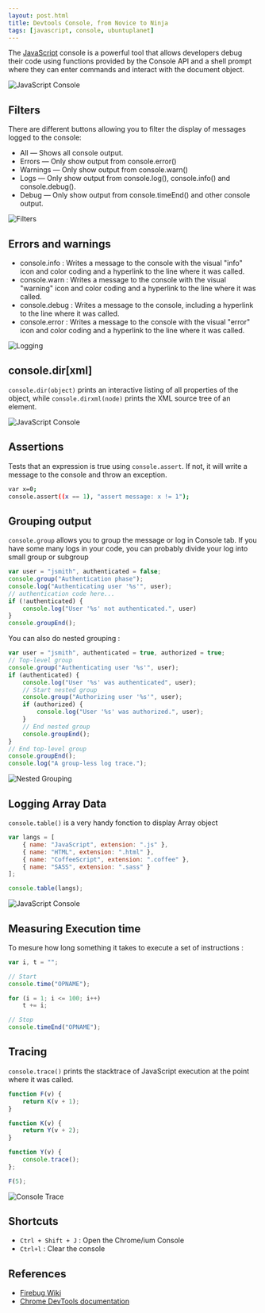 ```yaml
---
layout: post.html
title: Devtools Console, from Novice to Ninja
tags: [javascript, console, ubuntuplanet]
---
```

The [JavaScript][0] console is a powerful tool that allows developers debug their code using functions provided by the Console API and a shell prompt where they can enter commands and interact with the document object.

![JavaScript Console](/assets/posts/jsconsole/console.png)

## Filters

There are different buttons allowing you to filter the display of messages logged to the console:

* All — Shows all console output.
* Errors — Only show output from console.error()
* Warnings — Only show output from console.warn()
* Logs — Only show output from console.log(), console.info() and console.debug().
* Debug — Only show output from console.timeEnd() and other console output.

![Filters](/assets/posts/jsconsole/filters.png)

## Errors and warnings

* console.info : Writes a message to the console with the visual "info" icon and color coding and a hyperlink to the line where it was called.
* console.warn : Writes a message to the console with the visual "warning" icon and color coding and a hyperlink to the line where it was called.
* console.debug : Writes a message to the console, including a hyperlink to the line where it was called.
* console.error : Writes a message to the console with the visual "error" icon and color coding and a hyperlink to the line where it was called.

![Logging](/assets/posts/jsconsole/logging.png)

## console.dir[xml]

```console.dir(object)``` prints an interactive listing of all properties of the object, while ```console.dirxml(node)``` prints the XML source tree of an element.

![JavaScript Console](/assets/posts/jsconsole/dir.png)

## Assertions

Tests that an expression is true using ```console.assert```. If not, it will write a message to the console and throw an exception.

```sh
var x=0;
console.assert((x == 1), "assert message: x != 1");
```

## Grouping output

```console.group``` allows you to group the message or log in Console tab. If you have some many logs in your code, you can probably divide your log into small group or subgroup

```js
var user = "jsmith", authenticated = false;
console.group("Authentication phase");
console.log("Authenticating user '%s'", user);
// authentication code here...
if (!authenticated) {
    console.log("User '%s' not authenticated.", user)
}
console.groupEnd();
```

You can also do nested grouping :

```js
var user = "jsmith", authenticated = true, authorized = true;
// Top-level group
console.group("Authenticating user '%s'", user);
if (authenticated) {
    console.log("User '%s' was authenticated", user);
    // Start nested group
    console.group("Authorizing user '%s'", user);
    if (authorized) {
        console.log("User '%s' was authorized.", user);
    }
    // End nested group
    console.groupEnd();
}
// End top-level group
console.groupEnd();
console.log("A group-less log trace.");
```

![Nested Grouping](/assets/posts/jsconsole/nested.png)

## Logging Array Data

```console.table()``` is a very handy fonction to display Array object

```js
var langs = [
    { name: "JavaScript", extension: ".js" },
    { name: "HTML", extension: ".html" },
    { name: "CoffeeScript", extension: ".coffee" },
    { name: "SASS", extension: ".sass" }
];

console.table(langs);
```

![JavaScript Console](/assets/posts/jsconsole/table.png)

## Measuring Execution time

To mesure how long something it takes to execute a set of instructions :

```js
var i, t = "";

// Start
console.time("OPNAME");

for (i = 1; i <= 100; i++)
    t += i;

// Stop
console.timeEnd("OPNAME");
```

## Tracing

```console.trace()``` prints the stacktrace of JavaScript execution at the point where it was called.

```js
function F(v) {
    return K(v + 1);
}

function K(v) {
    return Y(v + 2);
}

function Y(v) {
    console.trace();
};

F(5);
```
![Console Trace](/assets/posts/jsconsole/trace.png)

## Shortcuts

* ```Ctrl + Shift + J``` : Open the Chrome/ium Console
* ```Ctrl+l``` : Clear the console

## References

* [Firebug Wiki][1]
* [Chrome DevTools documentation][2]

[0]: http://daker.me/2013/06/5-html5-javascript-apis-to-keep-an-eye-on.html
[1]: http://getfirebug.com/wiki/index.php/Console_Panel
[2]: https://developers.google.com/chrome-developer-tools/docs/javascript-debugging#console-assert
